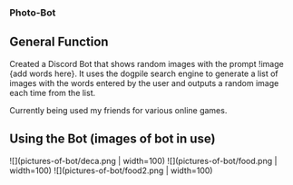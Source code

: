 ### Photo-Bot

## General Function
Created a Discord Bot that shows random images with the prompt !image {add words here}. It uses the dogpile search engine to generate a list of images with the words entered by the user and outputs a random image each time from the list.

Currently being used my friends for various online games.

## Using the Bot (images of bot in use)
![](pictures-of-bot/deca.png | width=100)
![](pictures-of-bot/food.png | width=100)
![](pictures-of-bot/food2.png | width=100)
